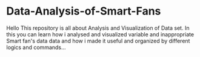 # Data-Analysis-of-Smart-Fans
Hello This repository is all about Analysis and Visualization of Data set. In this you can learn how i analysed and visualized variable and inappropriate Smart fan's data data and how i made it useful and organized by different logics and commands...
